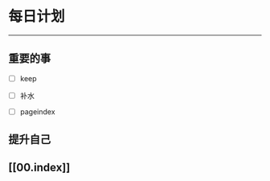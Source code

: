 
# 每日计划
---
## 重要的事

- [ ]  keep
- [ ]  补水
- [ ]  pageindex



## 提升自己

  



## [[00.index]]










